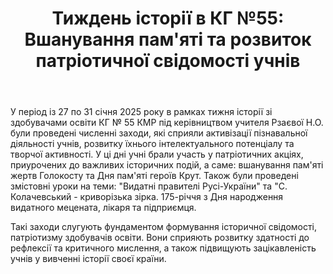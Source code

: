 ﻿---
title: "Тиждень історії в КГ №55: Вшанування пам'яті та розвиток патріотичної свідомості учнів"
---

У період із 27 по 31 січня 2025 року в рамках тижня історії зі здобувачами освіти КГ № 55 КМР під керівництвом учителя Рзаєвої Н.О. були проведені численні заходи, які сприяли активізації пізнавальної діяльності учнів, розвитку їхнього інтелектуального потенціалу та творчої активності. У ці дні учні брали участь у патріотичних акціях, приурочених до важливих історичних подій, а саме: вшанування пам'яті жертв Голокосту та Дня пам'яті героїв Крут. Також були проведені змістовні уроки на теми: "Видатні правителі Русі-України" та "С. Колачевський - криворізька зірка.  175-річчя з Дня народження видатного мецената, лікаря та підприємця.

Такі заходи слугують фундаментом формування  історичної свідомості, патріотизму здобувачів освіти. Вони сприяють розвитку здатності до рефлексії та критичного мислення, а також підвищують  зацікавленість учнів у вивченні історії своєї країни.

<slideshow />